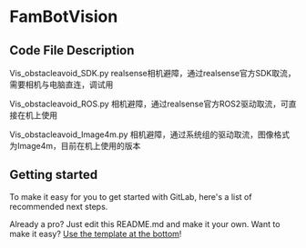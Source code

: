 # FamBotVision



## Code File Description

Vis_obstacleavoid_SDK.py  realsense相机避障，通过realsense官方SDK取流，需要相机与电脑直连，调试用

Vis_obstacleavoid_ROS.py  相机避障，通过realsense官方ROS2驱动取流，可直接在机上使用

Vis_obstacleavoid_Image4m.py  相机避障，通过系统组的驱动取流，图像格式为Image4m，目前在机上使用的版本

## Getting started

To make it easy for you to get started with GitLab, here's a list of recommended next steps.

Already a pro? Just edit this README.md and make it your own. Want to make it easy? [Use the template at the bottom](#editing-this-readme)!

